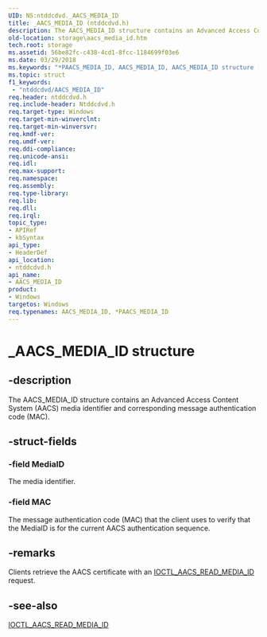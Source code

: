```yaml
---
UID: NS:ntddcdvd._AACS_MEDIA_ID
title: _AACS_MEDIA_ID (ntddcdvd.h)
description: The AACS_MEDIA_ID structure contains an Advanced Access Content System (AACS) media identifier and corresponding message authentication code (MAC).
old-location: storage\aacs_media_id.htm
tech.root: storage
ms.assetid: 56be82fc-c438-4cd1-8fcc-1184699f03e6
ms.date: 03/29/2018
ms.keywords: "*PAACS_MEDIA_ID, AACS_MEDIA_ID, AACS_MEDIA_ID structure [Storage Devices], PAACS_MEDIA_ID, PAACS_MEDIA_ID structure pointer [Storage Devices], _AACS_MEDIA_ID, ntddcdvd/AACS_MEDIA_ID, ntddcdvd/PAACS_MEDIA_ID, storage.aacs_media_id, structs-DVD_413a14c6-75e0-444f-b325-8dfeb9c0c074.xml"
ms.topic: struct
f1_keywords:
 - "ntddcdvd/AACS_MEDIA_ID"
req.header: ntddcdvd.h
req.include-header: Ntddcdvd.h
req.target-type: Windows
req.target-min-winverclnt: 
req.target-min-winversvr: 
req.kmdf-ver: 
req.umdf-ver: 
req.ddi-compliance: 
req.unicode-ansi: 
req.idl: 
req.max-support: 
req.namespace: 
req.assembly: 
req.type-library: 
req.lib: 
req.dll: 
req.irql: 
topic_type:
- APIRef
- kbSyntax
api_type:
- HeaderDef
api_location:
- ntddcdvd.h
api_name:
- AACS_MEDIA_ID
product:
- Windows
targetos: Windows
req.typenames: AACS_MEDIA_ID, *PAACS_MEDIA_ID
---
```


# _AACS_MEDIA_ID structure


## -description


The AACS_MEDIA_ID structure contains an Advanced Access Content System (AACS) media identifier and corresponding message authentication code (MAC).


## -struct-fields




### -field MediaID

The media identifier.


### -field MAC

The message authentication code (MAC) that the client uses to verify that the MediaID is for the current AACS authentication sequence.


## -remarks



Clients retrieve the AACS certificate with an <a href="https://docs.microsoft.com/windows-hardware/drivers/ddi/ntddcdvd/ni-ntddcdvd-ioctl_aacs_read_media_id">IOCTL_AACS_READ_MEDIA_ID</a> request.




## -see-also




<a href="https://docs.microsoft.com/windows-hardware/drivers/ddi/ntddcdvd/ni-ntddcdvd-ioctl_aacs_read_media_id">IOCTL_AACS_READ_MEDIA_ID</a>
 

 

